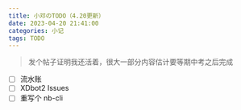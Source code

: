 ```yaml
---
title: 小邓のTODO（4.20更新）
date: 2023-04-20 21:41:00
categories: 小记
tags: TODO
---
```


> 发个帖子证明我还活着，很大一部分内容估计要等期中考之后完成

- [ ] 流水账
- [ ] XDbot2 Issues
- [ ] 重写个 nb-cli
